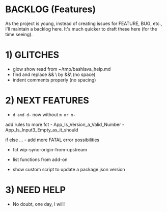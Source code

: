 # BACKLOG (Features)

As the project is young, instead of creating issues for FEATURE, BUG, etc., I'll maintain a backlog here. It's much quicker to draft these here (for the time seeing).

# 1) GLITCHES

- glow show read from ~/tmp/bashlava_help.md
- find and replace && \ by &&\ (no space)
- indent comments properly (no spacing)

# 2) NEXT FEATURES
	
- `d and d-` now without `m or m-`
	
add rules to more fct
	- App_Is_Version_a_Valid_Number
	- App_Is_Input3_Empty_as_it_should
  
if else ... 
	- add more FATAL error possibilities
  
- fct wip-sync-origin-from-upstream

- list functions from add-on
- show custom script to update a package.json version

# 3) NEED HELP

- No doubt, one day, I will!
